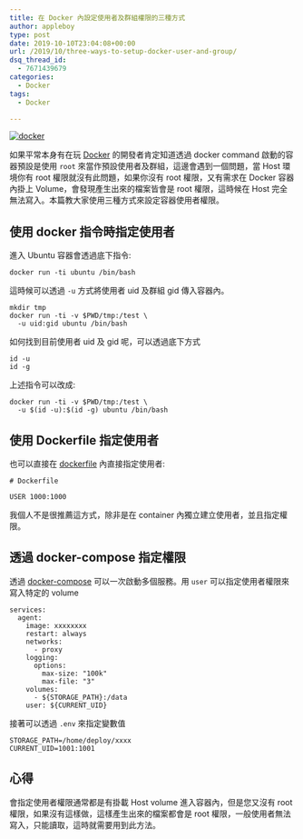 ```yaml
---
title: 在 Docker 內設定使用者及群組權限的三種方式
author: appleboy
type: post
date: 2019-10-10T23:04:08+00:00
url: /2019/10/three-ways-to-setup-docker-user-and-group/
dsq_thread_id:
  - 7671439679
categories:
  - Docker
tags:
  - Docker

---
```

[![docker][1]][1]

如果平常本身有在玩 [Docker][2] 的開發者肯定知道透過 docker command 啟動的容器預設是使用 `root` 來當作預設使用者及群組，這邊會遇到一個問題，當 Host 環境你有 root 權限就沒有此問題，如果你沒有 root 權限，又有需求在 Docker 容器內掛上 Volume，會發現產生出來的檔案皆會是 root 權限，這時候在 Host 完全無法寫入。本篇教大家使用三種方式來設定容器使用者權限。

<!--more-->

## 使用 docker 指令時指定使用者

進入 Ubuntu 容器會透過底下指令:

<pre><code class="language-bash">docker run -ti ubuntu /bin/bash</code></pre>

這時候可以透過 `-u` 方式將使用者 uid 及群組 gid 傳入容器內。

<pre><code class="language-bash">mkdir tmp
docker run -ti -v $PWD/tmp:/test \
  -u uid:gid ubuntu /bin/bash</code></pre>

如何找到目前使用者 uid 及 gid 呢，可以透過底下方式

<pre><code class="language-bash">id -u
id -g</code></pre>

上述指令可以改成:

<pre><code class="language-bash">docker run -ti -v $PWD/tmp:/test \
  -u $(id -u):$(id -g) ubuntu /bin/bash</code></pre>

## 使用 Dockerfile 指定使用者

也可以直接在 [dockerfile][3] 內直接指定使用者:

<pre><code class="language-bash"># Dockerfile

USER 1000:1000</code></pre>

我個人不是很推薦這方式，除非是在 container 內獨立建立使用者，並且指定權限。

## 透過 docker-compose 指定權限

透過 [docker-compose][4] 可以一次啟動多個服務。用 `user` 可以指定使用者權限來寫入特定的 volume

<pre><code class="language-yaml">services:
  agent:
    image: xxxxxxxx
    restart: always
    networks:
      - proxy
    logging:
      options:
        max-size: "100k"
        max-file: "3"
    volumes:
      - ${STORAGE_PATH}:/data
    user: ${CURRENT_UID}</code></pre>

接著可以透過 `.env` 來指定變數值

<pre><code class="language-bash">STORAGE_PATH=/home/deploy/xxxx
CURRENT_UID=1001:1001</code></pre>

## 心得

會指定使用者權限通常都是有掛載 Host volume 進入容器內，但是您又沒有 root 權限，如果沒有這樣做，這樣產生出來的檔案都會是 root 權限，一般使用者無法寫入，只能讀取，這時就需要用到此方法。

 [1]: https://lh3.googleusercontent.com/CDrKX9nVEAkUnrVNX26Mf0HY1iW73gM6z8WCITgo5QUWx3yXZPOzAI6op59p-YxKYgPkBQalH-rWUb2gElpc2gwjZ3M5jgKeHQ4MI88DkMXjxzkAhQX-zgIqjbGpRrlV38uXLFDxcMU=w1920-h1080 "docker"
 [2]: https://www.docker.com/
 [3]: https://docs.docker.com/engine/reference/builder/
 [4]: https://docs.docker.com/compose/